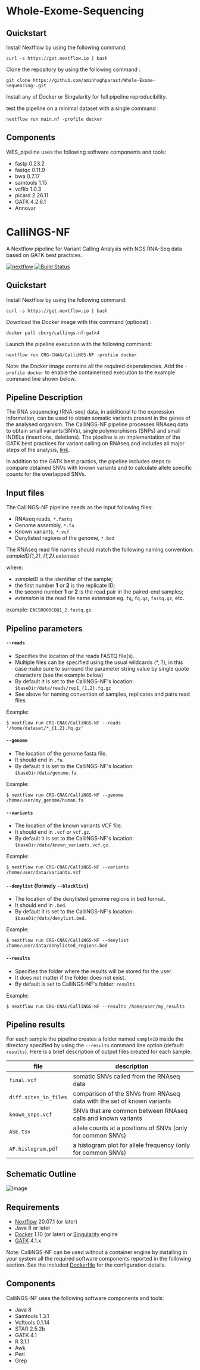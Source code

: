 # Whole-Exome-Sequencing





## Quickstart 

Install Nextflow by using the following command: 

    curl -s https://get.nextflow.io | bash 
    

Clone the repository by using the following command : 

    git clone https://github.com/aminhaghparast/Whole-Exome-Sequencing-.git

Install any of Docker or Singularity for full pipeline reproducibility.

test the pipeline on a minimal dataset with a single command : 

    nextflow run main.nf -profile docker




## Components 

WES_pipeline uses the following software components and tools: 

* fastp     0.23.2
* fastqc    0.11.9
* bwa       0.7.17
* samtools  1.15
* vcflib    1.0.3
* picard    2.26.11
* GATK      4.2.6.1
* Annovar






























# CalliNGS-NF
A Nextflow pipeline for Variant Calling Analysis with NGS RNA-Seq data based on GATK best practices.

[![nextflow](https://img.shields.io/badge/nextflow-%E2%89%A520.01.0-brightgreen.svg)](http://nextflow.io)
[![Build Status](https://github.com/CRG-CNAG/CalliNGS-NF/actions/workflows/ci.yml/badge.svg)](https://github.com/CRG-CNAG/CalliNGS-NF/actions/workflows/ci.yml)

## Quickstart 

Install Nextflow by using the following command: 

    curl -s https://get.nextflow.io | bash 
    
Download the Docker image with this command (optional) : 

    docker pull cbcrg/callings-nf:gatk4


Launch the pipeline execution with the following command: 

    nextflow run CRG-CNAG/CalliNGS-NF -profile docker

Note: the Docker image contains all the required dependencies. Add the `-profile docker` 
  to enable the containerised execution to the example command line shown below. 

## Pipeline Description

The RNA sequencing (RNA-seq) data, in additional to the expression information, can be used to obtain somatic variants present in the genes of the analysed organism. The CalliNGS-NF pipeline processes RNAseq data to obtain small variants(SNVs), single polymorphisms (SNPs) and small INDELs (insertions, deletions). The pipeline is an implementation of the GATK best practices for variant calling on RNAseq and includes all major steps of the analysis, [link](http://gatkforums.broadinstitute.org/gatk/discussion/3892/the-gatk-best-practices-for-variant-calling-on-rnaseq-in-full-detail). 

In addition to the GATK best practics, the pipeline includes steps to compare obtained SNVs with known variants and to calculate allele specific counts for the overlapped SNVs.

## Input files

The CalliNGS-NF pipeline needs as the input following files:
* RNAseq reads, `*.fastq`
* Genome assembly, `*.fa`
* Known variants, `*.vcf`
* Denylisted regions of the genome, `*.bed`

The RNAseq read file names should match the following naming convention:  *sampleID{1,2}_{1,2}.extension* 

where: 
* *sampleID* is the identifier of the sample;
* the first number **1** or **2** is the replicate ID;
* the second number **1** or **2** is the read pair in the paired-end samples;
* *extension* is the read file name extension eg. `fq`, `fq.gz`, `fastq.gz`, etc. 

example: `ENCSR000COQ1_2.fastq.gz`.

## Pipeline parameters

#### `--reads` 
   
* Specifies the location of the reads FASTQ file(s).
* Multiple files can be specified using the usual wildcards (*, ?), in this case make sure to surround the parameter string
  value by single quote characters (see the example below)
* By default it is set to the CalliNGS-NF's location: `$baseDir/data/reads/rep1_{1,2}.fq.gz`
* See above for naming convention of samples, replicates and pairs read files.

Example: 

    $ nextflow run CRG-CNAG/CalliNGS-NF --reads '/home/dataset/*_{1,2}.fq.gz'


#### `--genome`

* The location of the genome fasta file.
* It should end in `.fa`.
* By default it is set to the CalliNGS-NF's location: `$baseDir/data/genome.fa`.

Example:

    $ nextflow run CRG-CNAG/CalliNGS-NF --genome /home/user/my_genome/human.fa
    

#### `--variants`

* The location of the known variants VCF file.
* It should end in `.vcf` or `vcf.gz`.
* By default it is set to the CalliNGS-NF's location: `$baseDir/data/known_variants.vcf.gz`.

Example:

    $ nextflow run CRG-CNAG/CalliNGS-NF --variants /home/user/data/variants.vcf


#### `--denylist` (formely `--blacklist`)

* The location of the denylisted genome regions in bed format.
* It should end in `.bed`.
* By default it is set to the CalliNGS-NF's location: `$baseDir/data/denylist.bed`.

Example:

    $ nextflow run CRG-CNAG/CalliNGS-NF --denylist /home/user/data/denylisted_regions.bed


#### `--results` 
   
* Specifies the folder where the results will be stored for the user.  
* It does not matter if the folder does not exist.
* By default is set to CalliNGS-NF's folder: `results` 

Example: 

    $ nextflow run CRG-CNAG/CalliNGS-NF --results /home/user/my_results
    

    
    
## Pipeline results

For each sample the pipeline creates a folder named `sampleID` inside the directory specified by using the `--results` command line option (default: `results`).
Here is a brief description of output files created for each sample:

file | description 
---- | ----
`final.vcf` | somatic SNVs called from the RNAseq data
`diff.sites_in_files` | comparison of the SNVs from RNAseq data with the set of known variants
`known_snps.vcf` | SNVs that are common between RNAseq calls and known variants
`ASE.tsv` | allele counts at a positions of SNVs (only for common SNVs)
`AF.histogram.pdf` | a histogram plot for allele frequency (only for common SNVs)


## Schematic Outline
![Image](../master/figures/workflow.png?raw=true)

## Requirements 

* [Nextflow](https://www.nextflow.io) 20.07.1 (or later)
* Java 8 or later
* [Docker](https://www.docker.com/) 1.10 (or later) or [Singularity](http://singularity.lbl.gov) engine
* [GATK](https://gatk.broadinstitute.org/) 4.1.x 

Note: CalliNGS-NF can be used without a container engine by installing in your system all the 
required software components reported in the following section. See the included 
[Dockerfile](docker/Dockerfile) for the configuration details.
 

## Components 

CalliNGS-NF uses the following software components and tools: 

* Java 8 
* Samtools 1.3.1
* Vcftools 0.1.14
* STAR 2.5.2b
* GATK 4.1
* R 3.1.1 
* Awk
* Perl
* Grep
